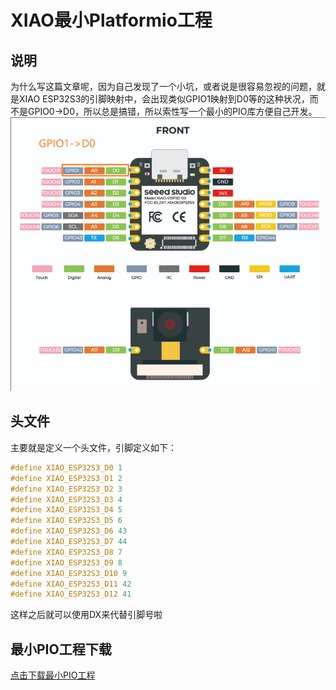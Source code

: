# XIAO最小Platformio工程

## 说明
为什么写这篇文章呢，因为自己发现了一个小坑，或者说是很容易忽视的问题，就是XIAO ESP32S3的引脚映射中，会出现类似GPIO1映射到D0等的这种状况，而不是GPIO0->D0，所以总是搞错，所以索性写一个最小的PIO库方便自己开发。
![alt text](image.png)

## 头文件
主要就是定义一个头文件，引脚定义如下：
```c
#define XIAO_ESP32S3_D0 1
#define XIAO_ESP32S3_D1 2
#define XIAO_ESP32S3_D2 3
#define XIAO_ESP32S3_D3 4
#define XIAO_ESP32S3_D4 5
#define XIAO_ESP32S3_D5 6
#define XIAO_ESP32S3_D6 43
#define XIAO_ESP32S3_D7 44
#define XIAO_ESP32S3_D8 7
#define XIAO_ESP32S3_D9 8
#define XIAO_ESP32S3_D10 9
#define XIAO_ESP32S3_D11 42
#define XIAO_ESP32S3_D12 41
```

这样之后就可以使用DX来代替引脚号啦

## 最小PIO工程下载
[点击下载最小PIO工程](./tempates_xiao_esp32s3.zip)
